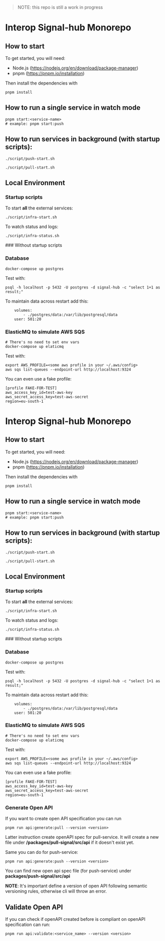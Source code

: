 > NOTE: this repo is still a work in progress

# Interop Signal-hub Monorepo

## How to start

To get started, you will need:

- Node.js (https://nodejs.org/en/download/package-manager)
- pnpm (https://pnpm.io/installation)

Then install the dependencies with

```
pnpm install
```

## How to run a single service in watch mode

```
pnpm start:<service-name>
# example: pnpm start:push
```

## How to run services in background (with startup scripts):

```
./script/push-start.sh
```

```
./script/pull-start.sh
```

## Local Environment

### Startup scripts

To start **all** the external services:

```
./script/infra-start.sh
```

To watch status and logs:

```
./script/infra-status.sh
```

### Without startup scripts

### Database

```
docker-compose up postgres
```

Test with:

```
psql -h localhost -p 5432 -U postgres -d signal-hub -c "select 1+1 as result;"
```

To maintain data across restart add this:

```
    volumes:
        - ./postgres/data:/var/lib/postgresql/data
    user: 501:20
```

### ElasticMQ to simulate AWS SQS

```
# There's no need to set env vars
docker-compose up elaticmq
```

Test with:

```
export AWS_PROFILE=<some aws profile in your ~/.aws/config>
aws sqs list-queues --endpoint-url http://localhost:9324
```

You can even use a fake profile:

```
[profile FAKE-FOR-TEST]
aws_access_key_id=test-aws-key
aws_secret_access_key=test-aws-secret
region=eu-south-1
```

# Interop Signal-hub Monorepo

## How to start

To get started, you will need:

- Node.js (https://nodejs.org/en/download/package-manager)
- pnpm (https://pnpm.io/installation)

Then install the dependencies with

```
pnpm install
```

## How to run a single service in watch mode

```
pnpm start:<service-name>
# example: pnpm start:push
```

## How to run services in background (with startup scripts):

```
./script/push-start.sh
```

```
./script/pull-start.sh
```

## Local Environment

### Startup scripts

To start **all** the external services:

```
./script/infra-start.sh
```

To watch status and logs:

```
./script/infra-status.sh
```

### Without startup scripts

### Database

```
docker-compose up postgres
```

Test with:

```
psql -h localhost -p 5432 -U postgres -d signal-hub -c "select 1+1 as result;"
```

To maintain data across restart add this:

```
    volumes:
        - ./postgres/data:/var/lib/postgresql/data
    user: 501:20
```

### ElasticMQ to simulate AWS SQS

```
# There's no need to set env vars
docker-compose up elaticmq
```

Test with:

```
export AWS_PROFILE=<some aws profile in your ~/.aws/config>
aws sqs list-queues --endpoint-url http://localhost:9324
```

You can even use a fake profile:

```
[profile FAKE-FOR-TEST]
aws_access_key_id=test-aws-key
aws_secret_access_key=test-aws-secret
region=eu-south-1
```

### Generate Open API

If you want to create open API specification you can run

```
pnpm run api:generate:pull --version <version>
```

Latter instruction create openAPI spec for pull-service. It will create a new file under **/packages/pull-signal/src/api** if it doesn't exist yet.

Same you can do for push-service:

```
pnpm run api:generate:push --version <version>
```

You can find new open api spec file (for push-service) under **packages/push-signal/src/api**

**NOTE**: It's important define a version of open API following semantic versioning rules, otherwise cli will throw an error.

## Validate Open API

If you can check if openAPI created before is compliant on openAPI specification can run:

`pnpm run api:validate:<service_name> --version <version>`
